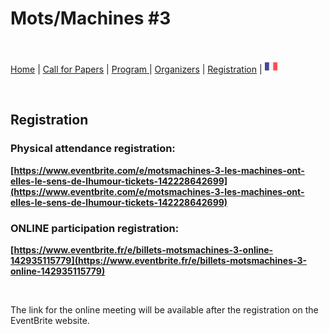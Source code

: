 # Mots/Machines #3

<br>

[Home](https://motsmachines.github.io/2021/) | [Call for Papers](https://motsmachines.github.io/2021/CFP) | [Program ](https://motsmachines.github.io/2021/program) | [Organizers](https://motsmachines.github.io/2021/organizers) | [Registration](https://motsmachines.github.io/2021/registration) | [<img src="FR.png" width="20">](https://motsmachines.github.io/2021/)

<br>

## Registration

### Physical attendance registration: 
**[https://www.eventbrite.com/e/motsmachines-3-les-machines-ont-elles-le-sens-de-lhumour-tickets-142228642699](https://www.eventbrite.com/e/motsmachines-3-les-machines-ont-elles-le-sens-de-lhumour-tickets-142228642699)**


### ONLINE participation registration: 
**[https://www.eventbrite.fr/e/billets-motsmachines-3-online-142935115779](https://www.eventbrite.fr/e/billets-motsmachines-3-online-142935115779)**

<br>

The link for the online meeting will be available after the registration on the EventBrite website.

